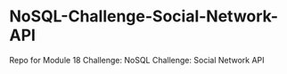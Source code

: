 # NoSQL-Challenge-Social-Network-API
Repo for Module 18 Challenge: NoSQL Challenge: Social Network API
